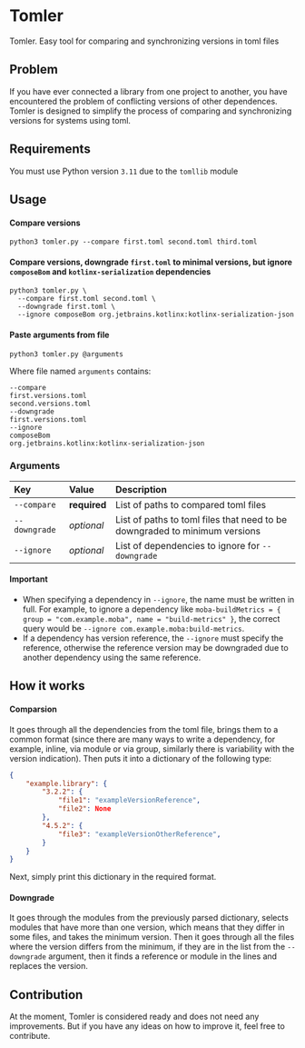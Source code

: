 # Tomler

Tomler. Easy tool for comparing and synchronizing versions in toml files

## Problem

If you have ever connected a library from one project to another, you have encountered the problem of conflicting versions of other dependences. Tomler is designed to simplify the process of comparing and synchronizing versions for systems using toml.

## Requirements

You must use Python version `3.11` due to the `tomllib` module

## Usage

#### Compare versions

```shell
python3 tomler.py --compare first.toml second.toml third.toml
```

#### Compare versions, downgrade `first.toml` to minimal versions, but ignore `composeBom` and `kotlinx-serialization` dependencies

```shell
python3 tomler.py \
  --compare first.toml second.toml \
  --downgrade first.toml \
  --ignore composeBom org.jetbrains.kotlinx:kotlinx-serialization-json
```

#### Paste arguments from file

```shell
python3 tomler.py @arguments
```

Where file named `arguments` contains:

```shell
--compare
first.versions.toml
second.versions.toml
--downgrade
first.versions.toml
--ignore
composeBom
org.jetbrains.kotlinx:kotlinx-serialization-json
```

### Arguments

| Key | Value     | Description                       |
| :-------- | :-------  |  :-------------------------------- |
| `--compare`      | **required** | List of paths to compared toml files |
| `--downgrade`      | *optional* | List of paths to toml files that need to be downgraded to minimum versions |
| `--ignore`      | *optional* | List of dependencies to ignore for `--downgrade` |

#### Important
- When specifying a dependency in `--ignore`, the name must be written in full. For example, to ignore a dependency like `moba-buildMetrics = { group = "com.example.moba", name = "build-metrics" }`, the correct query would be `--ignore com.example.moba:build-metrics`.
- If a dependency has version reference, the `--ignore` must specify the reference, otherwise the reference version may be downgraded due to another dependency using the same reference.

## How it works

#### Comparsion

It goes through all the dependencies from the toml file, brings them to a common format (since there are many ways to write a dependency, for example, inline, via module or via group, similarly there is variability with the version indication). Then puts it into a dictionary of the following type:

```json
{
    "example.library": {
        "3.2.2": {
            "file1": "exampleVersionReference",
            "file2": None
        },
        "4.5.2": {
            "file3": "exampleVersionOtherReference",
        }
    }
}
```

Next, simply print this dictionary in the required format.

#### Downgrade

It goes through the modules from the previously parsed dictionary, selects modules that have more than one version, which means that they differ in some files, and takes the minimum version. Then it goes through all the files where the version differs from the minimum, if they are in the list from the `--downgrade` argument, then it finds a reference or module in the lines and replaces the version.

## Contribution

At the moment, Tomler is considered ready and does not need any improvements. But if you have any ideas on how to improve it, feel free to contribute.
